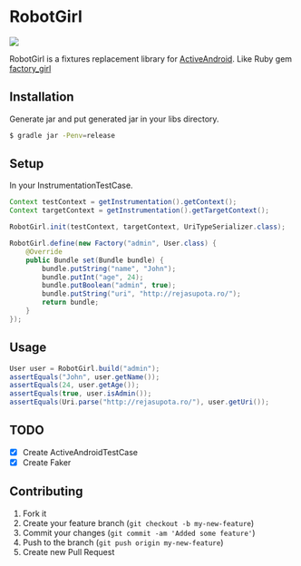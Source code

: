 RobotGirl
======

<img src="http://ninjacrunch.com/wp-content/uploads/2011/12/4/2.jpg">

RobotGirl is a fixtures replacement library for [ActiveAndroid](http://www.activeandroid.com/).
Like Ruby gem [factory_girl](https://github.com/thoughtbot/factory_girl)

Installation
------

Generate jar and put generated jar in your libs directory.

```sh
$ gradle jar -Penv=release
```

Setup
------

In your InstrumentationTestCase.

```java
Context testContext = getInstrumentation().getContext();
Context targetContext = getInstrumentation().getTargetContext();

RobotGirl.init(testContext, targetContext, UriTypeSerializer.class);

RobotGirl.define(new Factory("admin", User.class) {
    @Override
    public Bundle set(Bundle bundle) {
        bundle.putString("name", "John");
        bundle.putInt("age", 24);
        bundle.putBoolean("admin", true);
        bundle.putString("uri", "http://rejasupota.ro/");
        return bundle;
    }
});
```

Usage
------

```java
User user = RobotGirl.build("admin");
assertEquals("John", user.getName());
assertEquals(24, user.getAge());
assertEquals(true, user.isAdmin());
assertEquals(Uri.parse("http://rejasupota.ro/"), user.getUri());
```

TODO
------

- [x] Create ActiveAndroidTestCase
- [x] Create Faker

Contributing
------

1. Fork it
2. Create your feature branch (`git checkout -b my-new-feature`)
3. Commit your changes (`git commit -am 'Added some feature'`)
4. Push to the branch (`git push origin my-new-feature`)
5. Create new Pull Request
